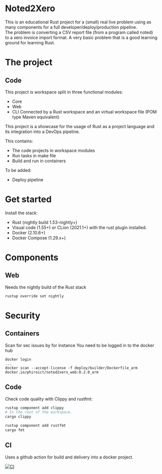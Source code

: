 # Noted2Xero

This is an educational Rust project for a (small) real live problem using as many components for a full developer/deploy/production 
pipeline.  
The problem is converting a CSV report file (from a program called noted) to a xero invoice import format. A very basic problem
that is a good learning ground for learning Rust.

# The project

## Code
This project is workspace split in three functional modules: 
- Core
- Web
- CLI 
Connected by a Rust workspace and an virtual workspace file (POM type Maven equivalent)

This project is a showcase for the usage of Rust as a project language and its integration into a DevOps pipeline.

This contains: 
- The code projects in workspace modules
- Run tasks in make file
- Build and run in containers 

To be added: 
- Deploy pipeline


# Get started 

Install the stack: 
- Rust (nightly build 1.53-nightly+) 
- Visual code (1.55+) or CLion (2021.1+) with the rust plugin installed.  
- Docker (2.10.6+)
- Docker Compose (1.29.x+)

# Components 

## Web 
Needs the nightly build of the Rust stack

```bash 
rustup override set nightly
```


# Security

## Containers
Scan for sec issues by for instance
You need to be logged in to the docker hub


```
docker login
...
docker scan --accept-license -f deploy/builder/Dockerfile_arm docker.io/phiroict/noted2xero_web:0.2.0_arm
```

## Code 

Check code quality with Clippy and rustfmt: 

```bash
rustup component add clippy 
# In the root of the workspace. 
cargo clippy

rustup component add rustfmt
cargo fmt
```

## CI
Uses a github action for build and delivery into a docker project. 


[![CI](https://github.com/phiroict/workspace-rust-note2xero/actions/workflows/blank.yml/badge.svg)](https://github.com/phiroict/workspace-rust-note2xero/actions/workflows/blank.yml)
